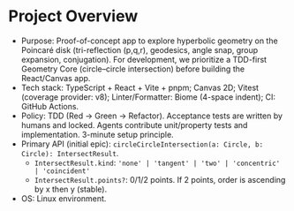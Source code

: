 # Project Overview

- Purpose: Proof-of-concept app to explore hyperbolic geometry on the Poincaré disk (tri-reflection (p,q,r), geodesics, angle snap, group expansion, conjugation). For development, we prioritize a TDD-first Geometry Core (circle–circle intersection) before building the React/Canvas app.
- Tech stack: TypeScript + React + Vite + pnpm; Canvas 2D; Vitest (coverage provider: v8); Linter/Formatter: Biome (4-space indent); CI: GitHub Actions.
- Policy: TDD (Red → Green → Refactor). Acceptance tests are written by humans and locked. Agents contribute unit/property tests and implementation. 3-minute setup principle.
- Primary API (initial epic): `circleCircleIntersection(a: Circle, b: Circle): IntersectResult`.
  - `IntersectResult.kind`: `'none' | 'tangent' | 'two' | 'concentric' | 'coincident'`
  - `IntersectResult.points?`: 0/1/2 points. If 2 points, order is ascending by x then y (stable).
- OS: Linux environment.
